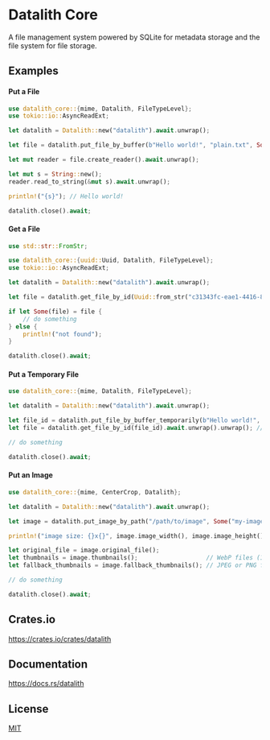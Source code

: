 Datalith Core
====================

A file management system powered by SQLite for metadata storage and the file system for file storage.

## Examples

#### Put a File

```rust
use datalith_core::{mime, Datalith, FileTypeLevel};
use tokio::io::AsyncReadExt;

let datalith = Datalith::new("datalith").await.unwrap();

let file = datalith.put_file_by_buffer(b"Hello world!", "plain.txt", Some((mime::TEXT_PLAIN_UTF_8, FileTypeLevel::Manual))).await.unwrap();

let mut reader = file.create_reader().await.unwrap();

let mut s = String::new();
reader.read_to_string(&mut s).await.unwrap();

println!("{s}"); // Hello world!

datalith.close().await;
```

#### Get a File

```rust
use std::str::FromStr;

use datalith_core::{uuid::Uuid, Datalith, FileTypeLevel};
use tokio::io::AsyncReadExt;

let datalith = Datalith::new("datalith").await.unwrap();

let file = datalith.get_file_by_id(Uuid::from_str("c31343fc-eae1-4416-809a-a6d96b69b3b9").unwrap()).await.unwrap();

if let Some(file) = file {
    // do something
} else {
    println!("not found");
}

datalith.close().await;
```

#### Put a Temporary File

```rust
use datalith_core::{mime, Datalith, FileTypeLevel};

let datalith = Datalith::new("datalith").await.unwrap();

let file_id = datalith.put_file_by_buffer_temporarily(b"Hello world!", "plain.txt", Some((mime::TEXT_PLAIN_UTF_8, FileTypeLevel::Manual))).await.unwrap().id();
let file = datalith.get_file_by_id(file_id).await.unwrap().unwrap(); // A temporary file can be retrieved using the `get_file_by_id` function only once. After that, it cannot be retrieved again.

// do something

datalith.close().await;
```

#### Put an Image

```rust
use datalith_core::{mime, CenterCrop, Datalith};

let datalith = Datalith::new("datalith").await.unwrap();

let image = datalith.put_image_by_path("/path/to/image", Some("my-image"), Some(1280), Some(720), CenterCrop::new(16.0, 9.0), true).await.unwrap();

println!("image size: {}x{}", image.image_width(), image.image_height());

let original_file = image.original_file();
let thumbnails = image.thumbnails();                   // WebP files (1x, 2x, 3x)
let fallback_thumbnails = image.fallback_thumbnails(); // JPEG or PNG files (1x, 2x, 3x)

// do something

datalith.close().await;
```

## Crates.io

https://crates.io/crates/datalith

## Documentation

https://docs.rs/datalith

## License

[MIT](LICENSE)